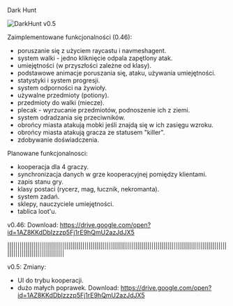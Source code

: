 Dark Hunt

![DarkHunt v0.5](https://i.imgur.com/dMyThYM.jpg)

Zaimplementowane funkcjonalności (0.46):
- poruszanie się z użyciem raycastu i navmeshagent.
- system walki - jedno kliknięcie odpala zapętlony atak.
- umiejętności (w przyszłości zależne od klasy).
- podstawowe animacje poruszania się, ataku, używania umiejętności.
- statystyki i system progresji.
- system odporności na żywioły.
- używalne przedmioty (potiony).
- przedmioty do walki (miecze).
- plecak - wyrzucanie przedmiotów, podnoszenie ich z ziemi.
- system odradzania się przeciwników.
- obrońcy miasta atakują mobki jeśli znajdą się w ich zasięgu wzroku.
- obrońcy miasta atakują gracza ze statusem "killer".
- zdobywanie doświadczenia.

Planowane funkcjonalnosci:
- kooperacja dla 4 graczy.
- synchronizacja danych w grze kooperacyjnej pomiędzy klientami.
- zapis stanu gry.
- klasy postaci (rycerz, mag, łucznik, nekromanta).
- system zadań.
- sklepy, nauczyciele umiejętności.
- tablica loot'u.

v0.46:
Download:
https://drive.google.com/open?id=1AZ8KKdDbIzzzp5Fj1rE9hQmU2azJdJX5

||||||||||||||||||||||||||||||||||||||||||||||||||||||||||||||||||||||||||||||||||||||||||||||||||||||||||||||||||||||||||||||||||||||||

v0.5:
Zmiany:
- UI do trybu kooperacji.
- dużo małych poprawek.
Download:
https://drive.google.com/open?id=1AZ8KKdDbIzzzp5Fj1rE9hQmU2azJdJX5
